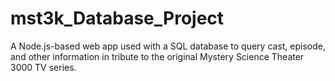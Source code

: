 # mst3k_Database_Project
A Node.js-based web app used with a SQL database to query cast, episode, and other information in tribute to the original Mystery Science Theater 3000 TV series.
